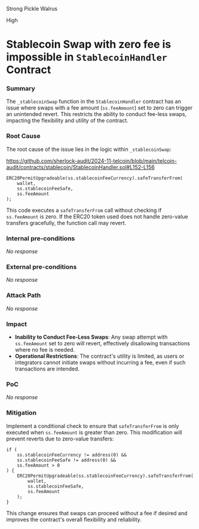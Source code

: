 Strong Pickle Walrus

High

# Stablecoin Swap with zero fee is impossible in `StablecoinHandler` Contract

### Summary

The `_stablecoinSwap` function in the `StablecoinHandler` contract has an issue where swaps with a fee amount (`ss.feeAmount`) set to zero can trigger an unintended revert. This restricts the ability to conduct fee-less swaps, impacting the flexibility and utility of the contract.


### Root Cause

The root cause of the issue lies in the logic within `_stablecoinSwap`:

https://github.com/sherlock-audit/2024-11-telcoin/blob/main/telcoin-audit/contracts/stablecoin/StablecoinHandler.sol#L152-L156

```solidity
ERC20PermitUpgradeable(ss.stablecoinFeeCurrency).safeTransferFrom(
    wallet,
    ss.stablecoinFeeSafe,
    ss.feeAmount
);
```

This code executes a `safeTransferFrom` call without checking if `ss.feeAmount` is zero. If the ERC20 token used does not handle zero-value transfers gracefully, the function call may revert.


### Internal pre-conditions

_No response_

### External pre-conditions

_No response_

### Attack Path

_No response_

### Impact

- **Inability to Conduct Fee-Less Swaps**: Any swap attempt with `ss.feeAmount` set to zero will revert, effectively disallowing transactions where no fee is needed.
- **Operational Restrictions**: The contract's utility is limited, as users or integrators cannot initiate swaps without incurring a fee, even if such transactions are intended.


### PoC

_No response_

### Mitigation


Implement a conditional check to ensure that `safeTransferFrom` is only executed when `ss.feeAmount` is greater than zero. This modification will prevent reverts due to zero-value transfers:

```solidity
if (
    ss.stablecoinFeeCurrency != address(0) &&
    ss.stablecoinFeeSafe != address(0) &&
    ss.feeAmount > 0
) {
    ERC20PermitUpgradeable(ss.stablecoinFeeCurrency).safeTransferFrom(
        wallet,
        ss.stablecoinFeeSafe,
        ss.feeAmount
    );
}
```

This change ensures that swaps can proceed without a fee if desired and improves the contract's overall flexibility and reliability.
